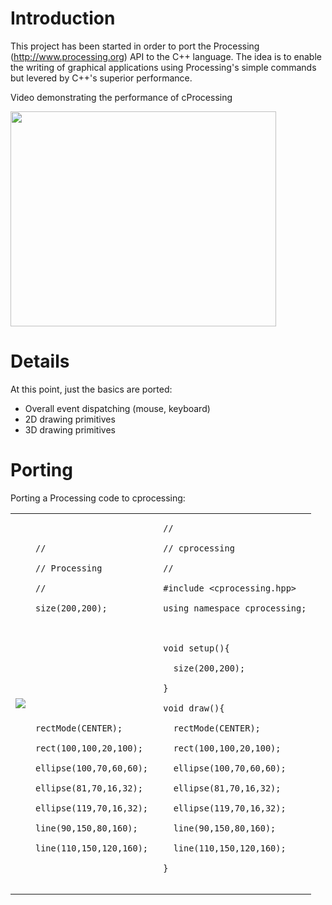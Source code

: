 # Introduction #

This project has been started in order to port the Processing (http://www.processing.org) API to the C++ language. The idea is to enable the writing of graphical applications using Processing's simple commands but levered by C++'s superior performance.

Video demonstrating the performance of cProcessing

<a href='http://www.youtube.com/watch?feature=player_embedded&v=c3XcWDl-SuU' target='_blank'><img src='http://img.youtube.com/vi/c3XcWDl-SuU/0.jpg' width='425' height=344 /></a>

# Details #

At this point, just the basics are ported:

  * Overall event dispatching (mouse, keyboard)
  * 2D drawing primitives
  * 3D drawing primitives

# Porting #
Porting a Processing code to cprocessing:

<table>
<tr>
<td>
<img src='http://www.processing.org/learning/drawing/imgs/1.11.jpg' />
</td>
<td>
<pre><code>//<br>
// Processing <br>
//<br>
size(200,200);<br>
<br>
<br>
<br>
<br>
<br>
rectMode(CENTER);<br>
rect(100,100,20,100);<br>
ellipse(100,70,60,60);<br>
ellipse(81,70,16,32); <br>
ellipse(119,70,16,32); <br>
line(90,150,80,160);<br>
line(110,150,120,160);<br>
</code></pre>
</td>
<td>
<pre><code>// <br>
// cprocessing <br>
//<br>
#include &lt;cprocessing.hpp&gt;<br>
using namespace cprocessing;<br>
<br>
void setup(){<br>
  size(200,200);<br>
}<br>
void draw(){<br>
  rectMode(CENTER);<br>
  rect(100,100,20,100);<br>
  ellipse(100,70,60,60);<br>
  ellipse(81,70,16,32); <br>
  ellipse(119,70,16,32); <br>
  line(90,150,80,160);<br>
  line(110,150,120,160);<br>
}<br>
</code></pre>
</td>
</tr>
</table>
